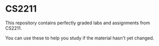 # CS2211

This repository contains perfectly graded labs and assignments from CS2211.

You can use these to help you study if the material hasn't yet changed.
